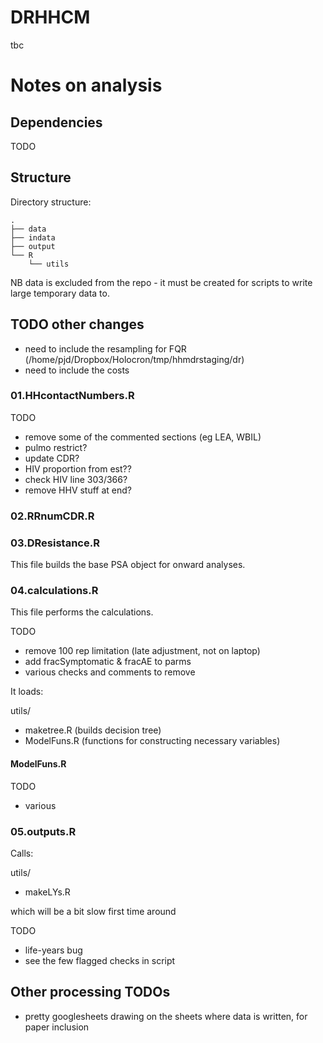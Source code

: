 # DRHHCM
tbc

# Notes on analysis


## Dependencies

TODO

## Structure

Directory structure:

```
.
├── data
├── indata
├── output
└── R
    └── utils
```

NB data is excluded from the repo - it must be created for scripts to write large temporary data to.

## TODO other changes
- need to include the resampling for FQR 
(/home/pjd/Dropbox/Holocron/tmp/hhmdrstaging/dr)
- need to include the costs


### 01.HHcontactNumbers.R ###

TODO
- remove some of the commented sections (eg LEA, WBIL)
- pulmo restrict?
- update CDR?
- HIV proportion from est??
- check HIV line 303/366?
- remove HHV stuff at end?

### 02.RRnumCDR.R ###

### 03.DResistance.R ###

This file builds the base PSA object for onward analyses.


### 04.calculations.R ###

This file performs the calculations. 

TODO
- remove 100 rep limitation (late adjustment, not on laptop)
- add fracSymptomatic & fracAE to parms
- various checks and comments to remove

It loads:

utils/
- maketree.R (builds decision tree)
- ModelFuns.R (functions for constructing necessary variables)


#### ModelFuns.R ####

TODO
- various

### 05.outputs.R ###

Calls:

utils/
- makeLYs.R

which will be a bit slow first time around

TODO
- life-years bug
- see the few flagged checks in script


## Other processing TODOs ##

- pretty googlesheets drawing on the sheets where data is written, for paper inclusion

